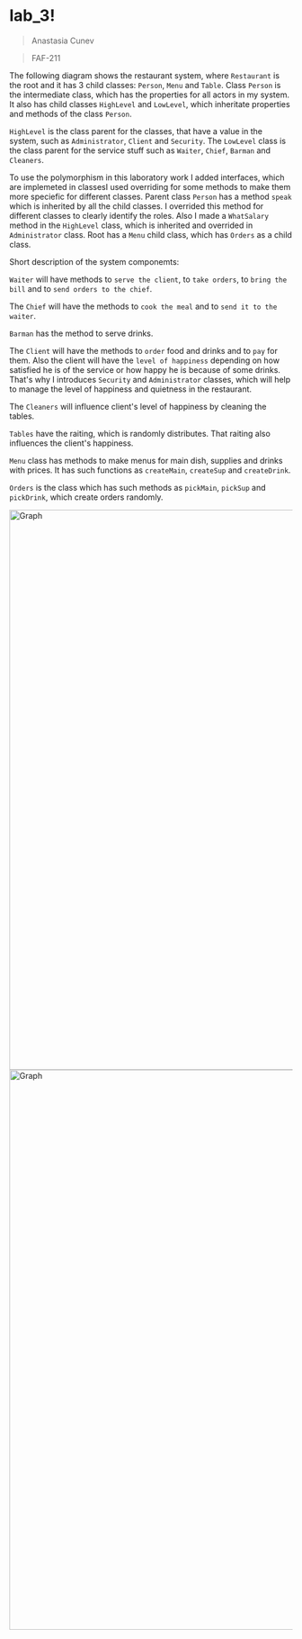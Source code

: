 # lab_3!
> Anastasia Cunev

> FAF-211

The following diagram shows the restaurant system, where `Restaurant` is the root and it has 3 child classes: `Person`, `Menu` and `Table`.
Class `Person` is the intermediate class, which has the properties for all actors in my system. It also has child classes `HighLevel` and `LowLevel`, which inheritate properties and methods of the class `Person`. 

`HighLevel` is the class parent for the classes, that have a value in the system, such as `Administrator`, `Client` and `Security`. The `LowLevel` class is the class parent for the service stuff such as `Waiter`, `Chief`, `Barman` and `Cleaners`.

To use the polymorphism in this laboratory work I added interfaces, which are implemeted in classesI used overriding for some methods to make them more speciefic for different classes. Parent class `Person` has a method `speak` which is inherited by all the child classes. I overrided this method for different classes to clearly identify the roles. Also I made a `WhatSalary` method in the `HighLevel` class, which is inherited and overrided in `Administrator` class. Root has a `Menu` child class, which has `Orders` as a child class.

Short description of the system componemts: 

`Waiter` will have methods to `serve the client`, to `take orders`, to `bring the bill` and to `send orders to the chief`.

The `Chief` will have the methods to `cook the meal` and to `send it to the waiter`.

`Barman` has the method to serve drinks.

The `Client` will have the methods to `order` food and drinks and to `pay` for them. Also the client will have the `level of happiness` depending on how satisfied he is of the service or how happy he is because of some drinks. That's why I introduces `Security` and `Administrator` classes, which will help to manage the level of happiness and quietness in the restaurant.

The `Cleaners` will influence client's level of happiness by cleaning the tables.

`Tables` have the raiting, which is randomly distributes. That raiting also influences the client's happiness.

`Menu` class has methods to make menus for main dish, supplies and drinks with prices. It has such functions as `createMain`, `createSup` and `createDrink`.

`Orders` is the class which has such methods as `pickMain`, `pickSup` and `pickDrink`, which create orders randomly. 

<img width="995" alt="Graph" src="https://user-images.githubusercontent.com/96084704/193827168-1f3f52dd-bb54-48d2-bd78-9822c257d7e5.png">

<img width="995" alt="Graph" src="https://user-images.githubusercontent.com/96084704/193654810-429213c5-082a-4546-8007-e2ce62ca6dbf.png">

